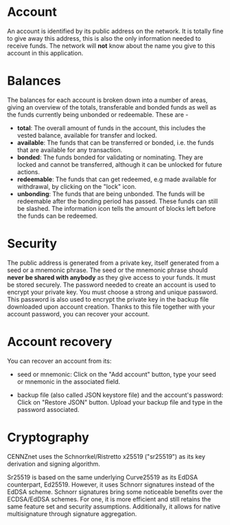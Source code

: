 # Account

An account is identified by its public address on the network. It is totally fine to give away this address, this is also the only information needed to receive funds. The network will **not** know about the name you give to this account in this application.

# Balances

The balances for each account is broken down into a number of areas, giving an overview of the totals, transferable and bonded funds as well as the funds currently being unbonded or redeemable. These are -

- **total**: The overall amount of funds in the account, this includes the vested balance, available for transfer and locked.
- **available**: The funds that can be transferred or bonded, i.e. the funds that are available for any transaction.
- **bonded**: The funds bonded for validating or nominating. They are locked and cannot be transferred, although it can be unlocked for future actions.
- **redeemable**: The funds that can get redeemed, e.g made available for withdrawal, by clicking on the "lock" icon.
- **unbonding**: The funds that are being unbonded. The funds will be redeemable after the bonding period has passed. These funds can still be slashed. The information icon tells the amount of blocks left before the funds can be redeemed.

# Security

The public address is generated from a private key, itself generated from a seed or a mnemonic phrase. The seed or the mnemonic phrase should **never be shared with anybody** as they give access to your funds. It must be stored securely.
The password needed to create an account is used to encrypt your private key. You must choose a strong and unique password.
This password is also used to encrypt the private key in the backup file downloaded upon account creation. Thanks to this file together with your account password, you can recover your account.

# Account recovery

You can recover an account from its:
- seed or mnemonic:
  Click on the "Add account" button, type your seed or mnemonic in the associated field.

- backup file (also called JSON keystore file) and the account's password:
  Click on "Restore JSON" button. Upload your backup file and type in the password associated.

# Cryptography

CENNZnet uses the Schnorrkel/Ristretto x25519 ("sr25519") as its key derivation and signing algorithm.

Sr25519 is based on the same underlying Curve25519 as its EdDSA counterpart, Ed25519. However, it uses Schnorr signatures instead of the EdDSA scheme. Schnorr signatures bring some noticeable benefits over the ECDSA/EdDSA schemes. For one, it is more efficient and still retains the same feature set and security assumptions. Additionally, it allows for native multisignature through signature aggregation.
